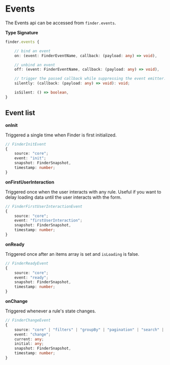 # Events

The Events api can be accessed from `finder.events`.

**Type Signature**

```ts
finder.events {

    // bind an event
    on: (event: FinderEventName, callback: (payload: any) => void),

    // unbind an event
    off: (event: FinderEventName, callback: (payload: any) => void),

    // trigger the passed callback while suppressing the event emitter.
    silently: (callback: (payload: any) => void): void;

    isSilent: () => boolean,
}
```

## Event list

**onInit**

Triggered a single time when Finder is first initialized.

```ts
// FinderInitEvent
{
    source: "core";
    event: "init";
    snapshot: FinderSnapshot,
    timestamp: number;
}
```

**onFirstUserInteraction**

Triggered once when the user interacts with any rule. Useful if you want to delay loading data until the user interacts with the form.

```ts
// FinderFirstUserInteractionEvent
{
    source: "core";
    event: "firstUserInteraction";
    snapshot: FinderSnapshot,
    timestamp: number;
}
```

**onReady**

Triggered once after an items array is set and `isLoading` is false.

```ts
// FinderReadyEvent
{
    source: "core";
    event: "ready";
    snapshot: FinderSnapshot,
    timestamp: number;
}
```

**onChange**

Triggered whenever a rule's state changes.

```ts
// FinderChangeEvent
{
    source: "core" | "filters" | "groupBy" | "pagination" | "search" | "sortBy" | "layout";
    event: "change";
    current: any;
    initial: any;
    snapshot: FinderSnapshot,
    timestamp: number;
}
```
